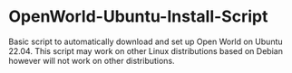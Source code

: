 # OpenWorld-Ubuntu-Install-Script
Basic script to automatically download and set up Open World on Ubuntu 22.04. This script may work on other Linux distributions based on Debian however will not work on other distributions.
